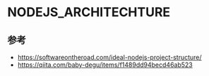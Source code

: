 # NODEJS_ARCHITECHTURE

## 参考

- https://softwareontheroad.com/ideal-nodejs-project-structure/
- https://qiita.com/baby-degu/items/f1489dd94becd46ab523
